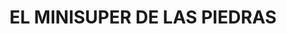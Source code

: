---
title: "EL MINISUPER DE LAS PIEDRAS"
url: /las-piedras/el-minisuper-de-las-piedras/
shop: Supermarkt
---